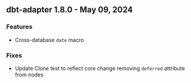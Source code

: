 ## dbt-adapter 1.8.0 - May 09, 2024

### Features

* Cross-database `date` macro

### Fixes

* Update Clone test to reflect core change removing `deferred` attribute from nodes

